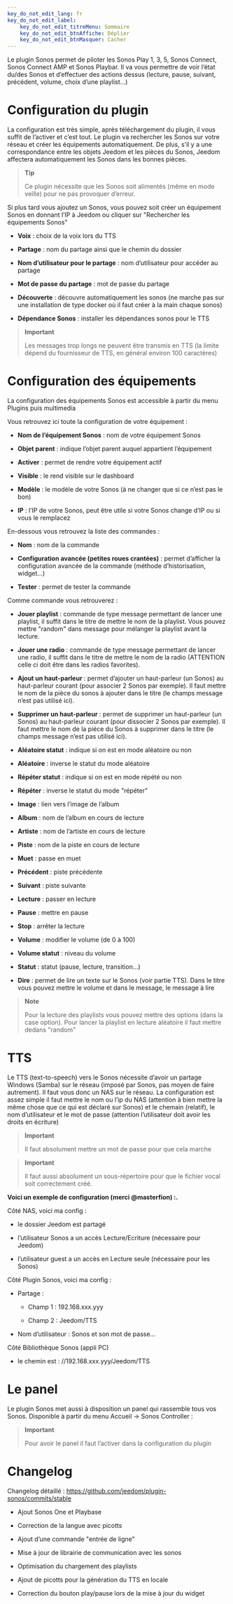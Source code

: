 ```yaml
---
key_do_not_edit_lang: fr
key_do_not_edit_label:
    key_do_not_edit_titreMenu: Sommaire
    key_do_not_edit_btnAffiche: Déplier
    key_do_not_edit_btnMasquer: Cacher
---
```

Le plugin Sonos permet de piloter les Sonos Play 1, 3, 5, Sonos Connect,
Sonos Connect AMP et Sonos Playbar. Il va vous permettre de voir l’état
du/des Sonos et d’effectuer des actions dessus (lecture, pause, suivant,
précédent, volume, choix d’une playlist…​)

Configuration du plugin 
=======================

La configuration est très simple, après téléchargement du plugin, il
vous suffit de l’activer et c’est tout. Le plugin va rechercher les
Sonos sur votre réseau et créer les équipements automatiquement. De
plus, s’il y a une correspondance entre les objets Jeedom et les pièces
du Sonos, Jeedom affectera automatiquement les Sonos dans les bonnes
pièces.

> **Tip**
>
> Ce plugin nécessite que les Sonos soit alimentés (même en mode veille)
> pour ne pas provoquer d’erreur.

Si plus tard vous ajoutez un Sonos, vous pouvez soit créer un équipement
Sonos en donnant l’IP à Jeedom ou cliquer sur "Rechercher les
équipements Sonos"

-   **Voix** : choix de la voix lors du TTS

-   **Partage** : nom du partage ainsi que le chemin du dossier

-   **Nom d’utilisateur pour le partage** : nom d’utilisateur pour
    accéder au partage

-   **Mot de passe du partage** : mot de passe du partage

-   **Découverte** : découvre automatiquement les sonos (ne marche pas
    sur une installation de type docker où il faut créer à la main
    chaque sonos)

-   **Dépendance Sonos** : installer les dépendances sonos pour le TTS

> **Important**
>
> Les messages trop longs ne peuvent être transmis en TTS (la limite
> dépend du fournisseur de TTS, en général environ 100 caractères)

Configuration des équipements 
=============================

La configuration des équipements Sonos est accessible à partir du menu
Plugins puis multimedia

Vous retrouvez ici toute la configuration de votre équipement :

-   **Nom de l’équipement Sonos** : nom de votre équipement Sonos

-   **Objet parent** : indique l’objet parent auquel appartient
    l’équipement

-   **Activer** : permet de rendre votre équipement actif

-   **Visible** : le rend visible sur le dashboard

-   **Modèle** : le modèle de votre Sonos (à ne changer que si ce n’est
    pas le bon)

-   **IP** : l’IP de votre Sonos, peut être utile si votre Sonos change
    d’IP ou si vous le remplacez

En-dessous vous retrouvez la liste des commandes :

-   **Nom** : nom de la commande

-   **Configuration avancée (petites roues crantées)** : permet
    d’afficher la configuration avancée de la commande (méthode
    d’historisation, widget…​)

-   **Tester** : permet de tester la commande

Comme commande vous retrouverez :

-   **Jouer playlist** : commande de type message permettant de lancer
    une playlist, il suffit dans le titre de mettre le nom de
    la playlist. Vous pouvez mettre "random" dans message pour mélanger
    la playlist avant la lecture.

-   **Jouer une radio** : commande de type message permettant de lancer
    une radio, il suffit dans le titre de mettre le nom de la radio
    (ATTENTION celle ci doit être dans les radios favorites).

-   **Ajout un haut-parleur** : permet d’ajouter un haut-parleur
    (un Sonos) au haut-parleur courant (pour associer 2 Sonos
    par exemple). Il faut mettre le nom de la pièce du sonos à ajouter
    dans le titre (le champs message n’est pas utilisé ici).

-   **Supprimer un haut-parleur** : permet de supprimer un haut-parleur
    (un Sonos) au haut-parleur courant (pour dissocier 2 Sonos
    par exemple). Il faut mettre le nom de la piéce du Sonos à supprimer
    dans le titre (le champs message n’est pas utilisé ici).

-   **Aléatoire statut** : indique si on est en mode aléatoire ou non

-   **Aléatoire** : inverse le statut du mode aléatoire

-   **Répéter statut** : indique si on est en mode répété ou non

-   **Répéter** : inverse le statut du mode "répéter"

-   **Image** : lien vers l’image de l’album

-   **Album** : nom de l’album en cours de lecture

-   **Artiste** : nom de l’artiste en cours de lecture

-   **Piste** : nom de la piste en cours de lecture

-   **Muet** : passe en muet

-   **Précédent** : piste précédente

-   **Suivant** : piste suivante

-   **Lecture** : passer en lecture

-   **Pause** : mettre en pause

-   **Stop** : arrêter la lecture

-   **Volume** : modifier le volume (de 0 à 100)

-   **Volume statut** : niveau du volume

-   **Statut** : statut (pause, lecture, transition…​)

-   **Dire** : permet de lire un texte sur le Sonos (voir partie TTS).
    Dans le titre vous pouvez mettre le volume et dans le message, le
    message à lire

> **Note**
>
> Pour la lecture des playlists vous pouvez mettre des options (dans la
> case option). Pour lancer la playlist en lecture aléatoire il faut
> mettre dedans "random"

TTS 
===

Le TTS (text-to-speech) vers le Sonos nécessite d’avoir un partage
Windows (Samba) sur le réseau (imposé par Sonos, pas moyen de faire
autrement). Il faut vous donc un NAS sur le réseau. La configuration est
assez simple il faut mettre le nom ou l’ip du NAS (attention à bien
mettre la même chose que ce qui est déclaré sur Sonos) et le chemain
(relatif), le nom d’utilisateur et le mot de passe (attention
l’utilisateur doit avoir les droits en écriture)

> **Important**
>
> Il faut absolument mettre un mot de passe pour que cela marche

> **Important**
>
> Il faut aussi absolument un sous-répertoire pour que le fichier vocal
> soit correctement créé.

**Voici un exemple de configuration (merci @masterfion) :.**

Côté NAS, voici ma config :

-   le dossier Jeedom est partagé

-   l’utilisateur Sonos a un accès Lecture/Ecriture (nécessaire
    pour Jeedom)

-   l’utilisateur guest a un accès en Lecture seule (nécessaire pour
    les Sonos)

Côté Plugin Sonos, voici ma config :

-   Partage :

    -   Champ 1 : 192.168.xxx.yyy

    -   Champ 2 : Jeedom/TTS

-   Nom d’utilisateur : Sonos et son mot de passe…​

Côté Bibliothèque Sonos (appli PC)

-   le chemin est : //192.168.xxx.yyy/Jeedom/TTS

Le panel 
========

Le plugin Sonos met aussi à disposition un panel qui rassemble tous vos
Sonos. Disponible à partir du menu Accueil → Sonos Controller :

> **Important**
>
> Pour avoir le panel il faut l’activer dans la configuration du plugin

Changelog 
=========

Changelog détaillé :
<https://github.com/jeedom/plugin-sonos/commits/stable>

-   Ajout Sonos One et Playbase

-   Correction de la langue avec picotts

-   Ajout d’une commande "entrée de ligne"

-   Mise à jour de librairie de communication avec les sonos

-   Optimisation du chargement des playlists

-   Ajout de picotts pour la génération du TTS en locale

-   Correction du bouton play/pause lors de la mise à jour du widget



